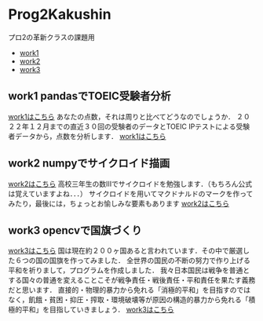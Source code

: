 # Prog2Kakushin
プロ2の革新クラスの課題用
- [work1][work1]
- [work2][work2]
- [work3][work3]
## work1 pandasでTOEIC受験者分析
[work1はこちら][work1]
あなたの点数，それは周りと比べてどうなのでしょうか．
２０２２年１２月までの直近３０回の受験者のデータとTOEIC IPテストによる受験者データから，点数を分析します．
[work1はこちら][work1]

[work1]:https://github.com/HikaruKono1551/Prog2Kakushin/blob/main/work1.ipynb

## work2 numpyでサイクロイド描画
[work2はこちら][work2]
高校三年生の数Ⅲでサイクロイドを勉強します．（もちろん公式は覚えていますよね．．．）
サイクロイドを用いてマクドナルドのマークを作ってみたり，最後には，ちょっとお愉しみな要素もあります
[work2はこちら][work2]

[work2]:https://github.com/HikaruKono1551/Prog2Kakushin/blob/main/work2.ipynb

## work3 opencvで国旗づくり
[work3はこちら][work3]
国は現在約２００ヶ国あると言われています．その中で厳選した６つの国の国旗を作ってみました．
全世界の国民の不断の努力で作り上げる平和を祈りまして，プログラムを作成しました．
我々日本国民は戦争を普通とする国々の普通を変えることこそが戦争責任・戦後責任・平和責任を果たす義務だと思います．
直接的・物理的暴力から免れる「消極的平和」を目指すのではなく，飢餓・貧困・抑圧・搾取・環境破壊等が原因の構造的暴力から免れる「積極的平和」を目指していきましょう．
[work3はこちら][work3]

[work3]:https://github.com/HikaruKono1551/Prog2Kakushin/blob/main/work2.ipynb
